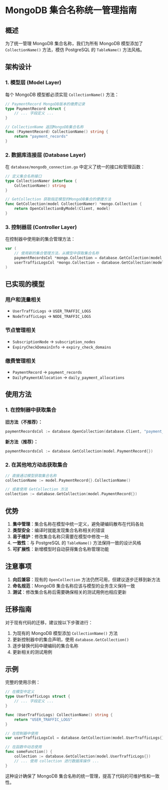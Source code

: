 # MongoDB 集合名称统一管理指南

## 概述

为了统一管理 MongoDB 集合名称，我们为所有 MongoDB 模型添加了 `CollectionName()` 方法，模仿 PostgreSQL 的 `TableName()` 方法风格。

## 架构设计

### 1. 模型层 (Model Layer)

每个 MongoDB 模型都必须实现 `CollectionName()` 方法：

```go
// PaymentRecord MongoDB版本的缴费记录
type PaymentRecord struct {
    // ... 字段定义 ...
}

// CollectionName 返回MongoDB集合名称
func (PaymentRecord) CollectionName() string {
    return "payment_records"
}
```

### 2. 数据库连接层 (Database Layer)

在 `database/mongodb_connection.go` 中定义了统一的接口和管理函数：

```go
// 定义集合名称接口
type CollectionNamer interface {
    CollectionName() string
}

// GetCollection 获取指定模型的MongoDB集合的便捷方法
func GetCollection(model CollectionNamer) *mongo.Collection {
    return OpenCollectionByModel(Client, model)
}
```

### 3. 控制器层 (Controller Layer)

在控制器中使用新的集合管理方法：

```go
var (
    // 使用新的集合管理方法，从模型中获取集合名称
    paymentRecordsCol *mongo.Collection = database.GetCollection(model.PaymentRecord{})
    userTrafficLogsCol *mongo.Collection = database.GetCollection(model.UserTrafficLogs{})
)
```

## 已实现的模型

### 用户和流量相关
- `UserTrafficLogs` → `USER_TRAFFIC_LOGS`
- `NodeTrafficLogs` → `NODE_TRAFFIC_LOGS`

### 节点管理相关
- `SubscriptionNode` → `subscription_nodes`
- `ExpiryCheckDomainInfo` → `expiry_check_domains`

### 缴费管理相关
- `PaymentRecord` → `payment_records`
- `DailyPaymentAllocation` → `daily_payment_allocations`

## 使用方法

### 1. 在控制器中获取集合

**旧方法（不推荐）：**
```go
paymentRecordsCol := database.OpenCollection(database.Client, "payment_records")
```

**新方法（推荐）：**
```go
paymentRecordsCol := database.GetCollection(model.PaymentRecord{})
```

### 2. 在其他地方动态获取集合

```go
// 直接通过模型获取集合名称
collectionName := model.PaymentRecord{}.CollectionName()

// 或者使用 GetCollection 方法
collection := database.GetCollection(model.PaymentRecord{})
```

## 优势

1. **集中管理**：集合名称在模型中统一定义，避免硬编码散布在代码各处
2. **类型安全**：编译时就能发现集合名称相关的错误
3. **易于维护**：修改集合名称只需要在模型中修改一处
4. **一致性**：与 PostgreSQL 的 `TableName()` 方法保持一致的设计风格
5. **可扩展性**：新增模型时自动获得集合名称管理功能

## 注意事项

1. **向后兼容**：现有的 `OpenCollection` 方法仍然可用，但建议逐步迁移到新方法
2. **命名规范**：MongoDB 集合名称应该与模型的业务含义保持一致
3. **测试**：修改集合名称后需要确保相关的测试用例也相应更新

## 迁移指南

对于现有代码的迁移，建议按以下步骤进行：

1. 为现有的 MongoDB 模型添加 `CollectionName()` 方法
2. 更新控制器中的集合声明，使用 `database.GetCollection()`
3. 逐步替换代码中硬编码的集合名称
4. 更新相关的测试用例

## 示例

完整的使用示例：

```go
// 在模型中定义
type UserTrafficLogs struct {
    // ... 字段定义 ...
}

func (UserTrafficLogs) CollectionName() string {
    return "USER_TRAFFIC_LOGS"
}

// 在控制器中使用
var userTrafficLogsCol = database.GetCollection(model.UserTrafficLogs{})

// 在函数中动态使用
func someFunction() {
    collection := database.GetCollection(model.UserTrafficLogs{})
    // ... 使用 collection 进行数据库操作 ...
}
```

这种设计确保了 MongoDB 集合名称的统一管理，提高了代码的可维护性和一致性。 